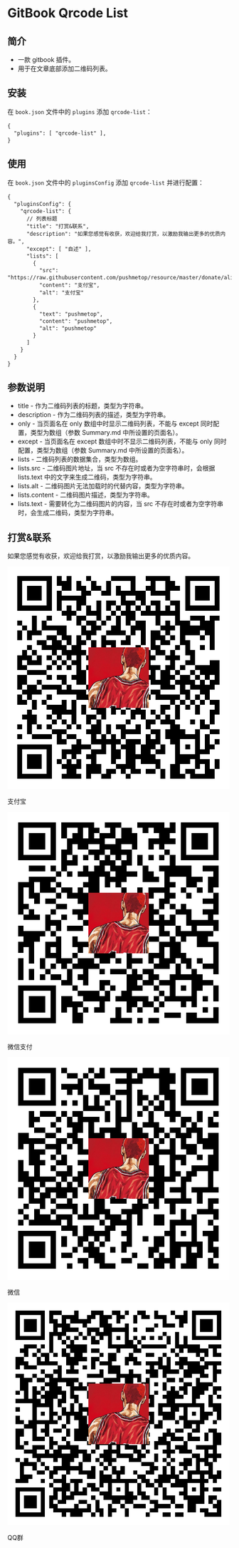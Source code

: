 # GitBook Qrcode List

## 简介

* 一款 gitbook 插件。
* 用于在文章底部添加二维码列表。


## 安装

在 `book.json` 文件中的 `plugins` 添加 `qrcode-list`：

```
{
  "plugins": [ "qrcode-list" ],
}
```

## 使用

在 `book.json` 文件中的 `pluginsConfig` 添加 `qrcode-list` 并进行配置：

```
{
  "pluginsConfig": {
    "qrcode-list": {
      // 列表标题
      "title": "打赏&联系",
      "description": "如果您感觉有收获，欢迎给我打赏，以激励我输出更多的优质内容。",
      "except": [ "自述" ],
      "lists": [
        {
          "src": "https://raw.githubusercontent.com/pushmetop/resource/master/donate/alipay.png",
          "content": "支付宝",
          "alt": "支付宝"
        },
        {
          "text": "pushmetop",
          "content": "pushmetop",
          "alt": "pushmetop"
        }
      ]
    }
  }
}
```

## 参数说明

* title - 作为二维码列表的标题，类型为字符串。
* description - 作为二维码列表的描述，类型为字符串。
* only  - 当页面名在 only 数组中时显示二维码列表，不能与 except 同时配置，类型为数组（参数 Summary.md 中所设置的页面名）。
* except - 当页面名在 except 数组中时不显示二维码列表，不能与 only 同时配置，类型为数组（参数 Summary.md 中所设置的页面名）。
* lists - 二维码列表的数据集合，类型为数组。
* lists.src - 二维码图片地址，当 src 不存在时或者为空字符串时，会根据 lists.text 中的文字来生成二维码，类型为字符串。
* lists.alt - 二维码图片无法加载时的代替内容，类型为字符串。
* lists.content - 二维码图片描述，类型为字符串。
* lists.text - 需要转化为二维码图片的内容，当 src 不存在时或者为空字符串时，会生成二维码，类型为字符串。


<link rel="stylesheet" href="https://github.com/pushmetop/gitbook-plugin-qrcode-list/blob/master/assets/index.css">
<footer class="gitbook-plugin-qrcode-lists"><h2 id="打赏联系">打赏&amp;联系</h2><p>如果您感觉有收获，欢迎给我打赏，以激励我输出更多的优质内容。</p><div class="gitbook-plugin-qrcode-list"><img src="https://raw.githubusercontent.com/pushmetop/resource/master/donate/alipay.png" alt="支付宝"><p>支付宝</p></div><div class="gitbook-plugin-qrcode-list"><img src="https://raw.githubusercontent.com/pushmetop/resource/master/donate/wxpay.png" alt="微信支付"><p>微信支付</p></div><div class="gitbook-plugin-qrcode-list"><img src="https://raw.githubusercontent.com/pushmetop/resource/master/donate/wechat.png" alt="微信"><p>微信</p></div><div class="gitbook-plugin-qrcode-list"><img src="https://raw.githubusercontent.com/pushmetop/resource/master/donate/group.png" alt="QQ群"><p>QQ群</p></div></footer>
